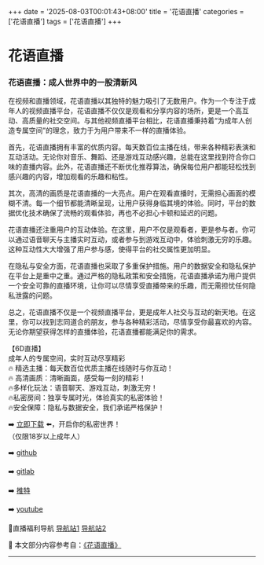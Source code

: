 +++
date = '2025-08-03T00:01:43+08:00'
title = '花语直播'
categories = ['花语直播']
tags = ['花语直播']
+++

# 花语直播

### 花语直播：成人世界中的一股清新风

在视频和直播领域，花语直播以其独特的魅力吸引了无数用户。作为一个专注于成年人的视频直播平台，花语直播不仅仅是观看和分享内容的场所，更是一个高互动、高质量的社交空间。与其他视频直播平台相比，花语直播秉持着“为成年人创造专属空间”的理念，致力于为用户带来不一样的直播体验。

首先，花语直播拥有丰富的优质内容。每天数百位主播在线，带来各种精彩表演和互动活动。无论你对音乐、舞蹈、还是游戏互动感兴趣，总能在这里找到符合你口味的直播内容。此外，花语直播还不断优化推荐算法，确保每位用户都能轻松找到感兴趣的内容，增加观看的乐趣和粘性。

其次，高清的画质是花语直播的一大亮点。用户在观看直播时，无需担心画面的模糊不清。每一个细节都能清晰呈现，让用户获得身临其境的体验。同时，平台的数据优化技术确保了流畅的观看体验，再也不必担心卡顿和延迟的问题。

花语直播还注重用户的互动体验。在这里，用户不仅是观看者，更是参与者。你可以通过语音聊天与主播实时互动，或者参与到游戏互动中，体验刺激无穷的乐趣。这种互动性大大增强了用户参与感，使得平台的社交属性更加明显。

在隐私与安全方面，花语直播也采取了多重保护措施。用户的数据安全和隐私保护在平台上是重中之重。通过严格的隐私政策和安全措施，花语直播承诺为用户提供一个安全可靠的直播环境，让你可以尽情享受直播带来的乐趣，而无需担忧任何隐私泄露的问题。

总之，花语直播不仅是一个视频直播平台，更是成年人社交与互动的新天地。在这里，你可以找到志同道合的朋友，参与各种精彩活动，尽情享受你最喜欢的内容。无论你期望获得怎样的直播体验，花语直播都能满足你的需求。

【6D直播】  
成年人的专属空间，实时互动尽享精彩  
🔥 精选主播：每天数百位优质主播在线随时与你互动！  
🔥 高清画质：清晰画面，感受每一刻的精彩！  
🔥多样化玩法：语音聊天、游戏互动，刺激无穷！  
🔥私密房间：独享专属时光，体验真实的私密体验！  
🔥安全保障：隐私与数据安全，我们承诺严格保护！  

➡️ [立即下载](https://down123.s3.ap-east-1.amazonaws.com/down/down.html?channelCode=blog) ⬅️，开启你的私密世界！  
（仅限18岁以上成年人）  

➡️ [github](https://aldult-live.github.io/)  

➡️ [gitlab](https://seo-09598d.gitlab.io/)  

➡️ [推特](https://x.com/wegame33)  

➡️ [youtube](https://www.youtube.com/@6Dlive)  

🔞直播福利导航 [导航站1](https://webstack-86085a.gitlab.io/) [导航站2](https://onlygit123-2.github.io/)


📘 本文部分内容参考自：[《花语直播》](https://github.com/md25721/md)

---
